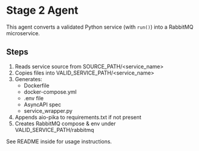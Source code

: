 # Stage 2 Agent

This agent converts a validated Python service (with `run()`) into a RabbitMQ microservice.

## Steps
1. Reads service source from SOURCE_PATH/<service_name>
2. Copies files into VALID_SERVICE_PATH/<service_name>
3. Generates:
   - Dockerfile
   - docker-compose.yml
   - .env file
   - AsyncAPI spec
   - service_wrapper.py
4. Appends aio-pika to requirements.txt if not present
5. Creates RabbitMQ compose & env under VALID_SERVICE_PATH/rabbitmq

See README inside for usage instructions.
